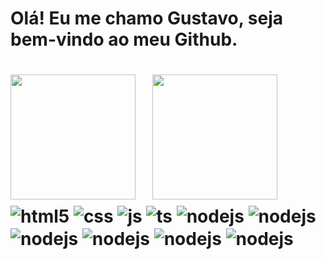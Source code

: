 <h1>Olá! Eu me chamo Gustavo, seja bem-vindo ao meu Github.<h1>

<div style="display: inline-block">
  <img height="200em" src="https://github-readme-stats.vercel.app/api?username=VotaGG&show_icons=true&theme=tokyonight&count_private=true" style="margin-right: 10px"/>
  <img height="200em" src="https://github-readme-stats.vercel.app/api/top-langs/?username=VotaGG&layout=compact&langs_count=16&theme=tokyonight" style="margin-left: 10px"/>
</div>
<div style="display: inline_block">
  <img align="center" alt="html5" src="https://img.shields.io/badge/HTML5-E34F26?style=for-the-badge&logo=html5&logoColor=white" />
  <img align="center" alt="css" src="https://img.shields.io/badge/CSS3-1572B6?style=for-the-badge&logo=css3&logoColor=white" />
  <img align="center" alt="js" src="https://img.shields.io/badge/JavaScript-F7DF1E?style=for-the-badge&logo=javascript&logoColor=black" />
  <img align="center" alt="ts" src="https://img.shields.io/badge/TypeScript-007ACC?style=for-the-badge&logo=typescript&logoColor=white" />
  <img align="center" alt="nodejs" src="https://img.shields.io/badge/Unity-100000?style=for-the-badge&logo=unity&logoColor=white"/>
  <img align="center" alt="nodejs" src="https://img.shields.io/badge/C%23-239120?style=for-the-badge&logo=c-sharp&logoColor=white"/>
  <img align="center" alt="nodejs" src="https://img.shields.io/badge/Node.js-43853D?style=for-the-badge&logo=node.js&logoColor=white" />
  <img align="center" alt="nodejs" src="https://img.shields.io/badge/PHP-777BB4?style=for-the-badge&logo=php&logoColor=white" />
  <img align="center" alt="nodejs" src="https://img.shields.io/badge/Vue.js-35495E?style=for-the-badge&logo=vue.js&logoColor=4FC08D"/>
  <img align="center" alt="nodejs" src="https://img.shields.io/badge/Angular-DD0031?style=for-the-badge&logo=angular&logoColor=white"/>
</div><br/>
